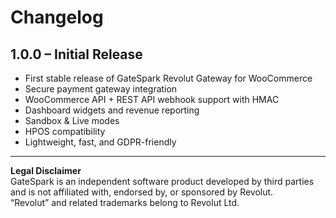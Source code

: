 # Changelog

## 1.0.0 – Initial Release

- First stable release of GateSpark Revolut Gateway for WooCommerce
- Secure payment gateway integration
- WooCommerce API + REST API webhook support with HMAC
- Dashboard widgets and revenue reporting
- Sandbox & Live modes
- HPOS compatibility
- Lightweight, fast, and GDPR-friendly

---

**Legal Disclaimer**  
GateSpark is an independent software product developed by third parties and is not affiliated with, endorsed by, or sponsored by Revolut.  
“Revolut” and related trademarks belong to Revolut Ltd.